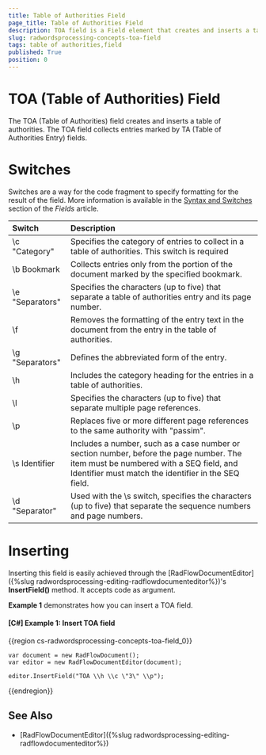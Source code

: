 ```yaml
---
title: Table of Authorities Field
page_title: Table of Authorities Field
description: TOA field is a Field element that creates and inserts a table of authorities.
slug: radwordsprocessing-concepts-toa-field
tags: table of authorities,field
published: True
position: 0
---
```


# TOA (Table of Authorities) Field

The TOA (Table of Authorities) field creates and inserts a table of authorities. The TOA field collects entries marked by TA (Table of Authorities Entry) fields.

# Switches 

Switches are a way for the code fragment to specify formatting for the result of the field. More information is available in the [Syntax and Switches](https://docs.telerik.com/devtools/document-processing/libraries/radwordsprocessing/concepts/fields/fields#syntax-and-switches) section of the _Fields_ article.

| Switch                 | Description                        |
| :---                   | :---                               |
|\\c "Category" |Specifies the category of entries to collect in a table of authorities. This switch is required |
|\\b Bookmark |Collects entries only from the portion of the document marked by the specified bookmark.|
|\\e "Separators"|Specifies the characters (up to five) that separate a table of authorities entry and its page number.|
|\\f|Removes the formatting of the entry text in the document from the entry in the table of authorities. |
|\\g "Separators"|Defines the abbreviated form of the entry.| 
|\\h|Includes the category heading for the entries in a table of authorities.|
|\\l|Specifies the characters (up to five) that separate multiple page references. |
|\\p|Replaces five or more different page references to the same authority with "passim".|
|\\s Identifier|Includes a number, such as a case number or section number, before the page number. The item must be numbered with a SEQ field, and Identifier must match the identifier in the SEQ field.|
|\\d "Separator"|Used with the \s switch, specifies the characters (up to five) that separate the sequence numbers and page numbers. |



# Inserting

Inserting this field is easily achieved through the [RadFlowDocumentEditor]({%slug radwordsprocessing-editing-radflowdocumenteditor%})'s __InsertField()__ method. It accepts code as argument.

__Example 1__ demonstrates how you can insert a TOA field.
        

#### __[C#] Example 1: Insert TOA field__

{{region cs-radwordsprocessing-concepts-toa-field_0}}

    var document = new RadFlowDocument();
    var editor = new RadFlowDocumentEditor(document);

    editor.InsertField("TOA \\h \\c \"3\" \\p");
 
{{endregion}}
 

## See Also 

* [RadFlowDocumentEditor]({%slug radwordsprocessing-editing-radflowdocumenteditor%})